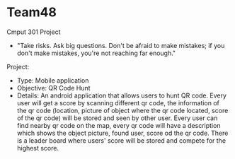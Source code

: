 # Team48
Cmput 301 Project
- "Take risks. Ask big questions. Don't be afraid to make mistakes; if you don't make mistakes, you're not reaching far enough."

Project: <br />
- Type: Mobile application
- Objective: QR Code Hunt
- Details: An android application that allows users to hunt QR code. Every user will get a score by scanning different qr code, the information of   the qr code (location, picture of object where the qr code located, score of the qr code) will be stored and seen by other user. Every     user can find nearby qr code on the map, every qr code will have a description which shows the object picture, found user, score od the qr code. There is a leader board where users' score will be stored and compete for the highest score.

